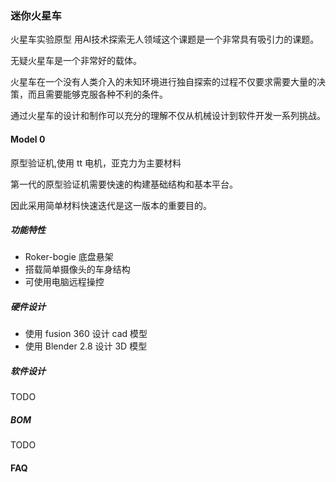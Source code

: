 ### 迷你火星车
火星车实验原型
用AI技术探索无人领域这个课题是一个非常具有吸引力的课题。

无疑火星车是一个非常好的载体。

火星车在一个没有人类介入的未知环境进行独自探索的过程不仅要求需要大量的决策，而且需要能够克服各种不利的条件。

通过火星车的设计和制作可以充分的理解不仅从机械设计到软件开发一系列挑战。


#### Model 0 
原型验证机,使用 tt 电机，亚克力为主要材料

第一代的原型验证机需要快速的构建基础结构和基本平台。

因此采用简单材料快速迭代是这一版本的重要目的。


##### 功能特性
* Roker-bogie 底盘悬架
* 搭载简单摄像头的车身结构
* 可使用电脑远程操控

##### 硬件设计
* 使用 fusion 360 设计 cad 模型
* 使用 Blender 2.8 设计 3D 模型

##### 软件设计
TODO
##### BOM
TODO

#### FAQ
